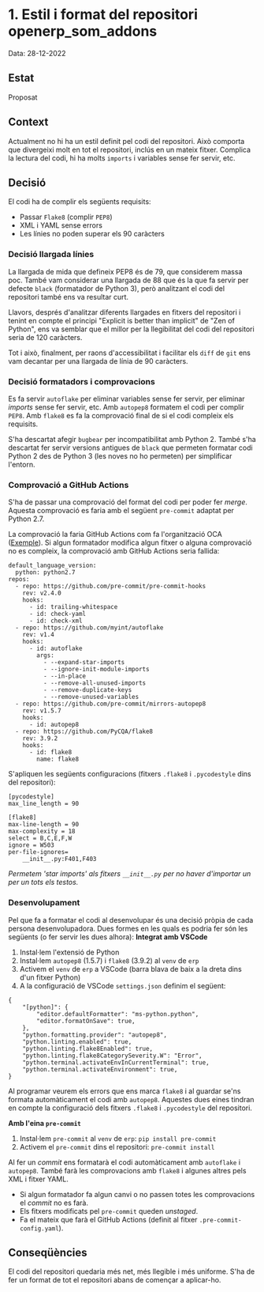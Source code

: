 # 1. Estil i format del repositori openerp_som_addons

Data: 28-12-2022

## Estat

Proposat

## Context

Actualment no hi ha un estil definit pel codi del repositori. Això comporta que divergeixi molt en tot el repositori, inclús en un mateix fitxer. Complica la lectura del codi, hi ha molts `imports` i variables sense fer servir, etc.

## Decisió

El codi ha de complir els següents requisits:

- Passar `Flake8` (complir `PEP8`)
- XML i YAML sense errors
- Les línies no poden superar els 90 caràcters

### Decisió llargada línies

La llargada de mida que defineix PEP8 és de 79, que considerem massa poc. També vam considerar una llargada de 88 que és la que fa servir per defecte `black` (formatador de Python 3), però analitzant el codi del repositori també ens va resultar curt.

Llavors, després d'analitzar diferents llargades en fitxers del repositori i tenint en compte el principi "Explicit is better than implicit" de "Zen of Python", ens va semblar que el millor per la llegibilitat del codi del repositori seria de 120 caràcters.

Tot i això, finalment, per raons d'accessibilitat i facilitar els `diff` de `git` ens vam decantar per una llargada de línia de 90 caràcters.

### Decisió formatadors i comprovacions

Es fa servir `autoflake` per eliminar variables sense fer servir, per eliminar _imports_ sense fer servir, etc. Amb `autopep8` formatem el codi per complir `PEP8`. Amb `flake8` es fa la comprovació final de si el codi compleix els requisits.

S'ha descartat afegir `bugbear` per incompatibilitat amb Python 2. També s'ha descartat fer servir versions antigues de `black` que permeten formatar codi Python 2 des de Python 3 (les noves no ho permeten) per simplificar l'entorn.

### Comprovació a GitHub Actions

S'ha de passar una comprovació del format del codi per poder fer _merge_. Aquesta comprovació es faria amb el següent `pre-commit` adaptat per Python 2.7.

La comprovació la faria GitHub Actions com fa l'organització OCA ([Exemple](https://github.com/OCA/account-analytic/blob/14.0/.github/workflows/pre-commit.yml)). Si algun formatador modifica algun fitxer o alguna comprovació no es compleix, la comprovació amb GitHub Actions seria fallida:

```
default_language_version:
  python: python2.7
repos:
  - repo: https://github.com/pre-commit/pre-commit-hooks
    rev: v2.4.0
    hooks:
      - id: trailing-whitespace
      - id: check-yaml
      - id: check-xml
  - repo: https://github.com/myint/autoflake
    rev: v1.4
    hooks:
      - id: autoflake
        args:
          - --expand-star-imports
          - --ignore-init-module-imports
          - --in-place
          - --remove-all-unused-imports
          - --remove-duplicate-keys
          - --remove-unused-variables
  - repo: https://github.com/pre-commit/mirrors-autopep8
    rev: v1.5.7
    hooks:
      - id: autopep8
  - repo: https://github.com/PyCQA/flake8
    rev: 3.9.2
    hooks:
      - id: flake8
        name: flake8
```

S'apliquen les següents configuracions (fitxers `.flake8` i `.pycodestyle` dins del repositori):

```
[pycodestyle]
max_line_length = 90
```

```
[flake8]
max-line-length = 90
max-complexity = 18
select = B,C,E,F,W
ignore = W503
per-file-ignores=
    __init__.py:F401,F403
```

_Permetem 'star imports' als fitxers `__init__.py` per no haver d'importar un per un tots els testos._
### Desenvolupament
Pel que fa a formatar el codi al desenvolupar és una decisió pròpia de cada persona desenvolupadora. Dues formes en les quals es podria fer són les següents (o fer servir les dues alhora):
**Integrat amb VSCode**
1. Instal·lem l'extensió de Python
2. Instal·lem `autopep8` (1.5.7) i `flake8` (3.9.2) al `venv` de `erp`
3. Activem el `venv` de `erp` a VSCode (barra blava de baix a la dreta dins d'un fitxer Python)
4. A la configuració de VSCode `settings.json` definim el següent:

```
{
    "[python]": {
        "editor.defaultFormatter": "ms-python.python",
        "editor.formatOnSave": true,
    },
    "python.formatting.provider": "autopep8",
    "python.linting.enabled": true,
    "python.linting.flake8Enabled": true,
    "python.linting.flake8CategorySeverity.W": "Error",
    "python.terminal.activateEnvInCurrentTerminal": true,
    "python.terminal.activateEnvironment": true,
}
```

Al programar veurem els errors que ens marca `flake8` i al guardar se'ns formata automàticament el codi amb `autopep8`. Aquestes dues eines tindran en compte la configuració dels fitxers `.flake8` i `.pycodestyle` del repositori.

**Amb l'eina `pre-commit`**

1. Instal·lem `pre-commit` al `venv` de `erp`: `pip install pre-commit`
2. Activem el `pre-commit` dins el repositori: `pre-commit install`

Al fer un _commit_ ens formatarà el codi automàticament amb `autoflake` i `autopep8`. També farà les comprovacions amb `flake8` i algunes altres pels XML i fitxer YAML.

- Si algun formatador fa algun canvi o no passen totes les comprovacions el _commit_ no es farà.
- Els fitxers modificats pel `pre-commit` queden _unstaged_.
- Fa el mateix que farà el GitHub Actions (definit al fitxer `.pre-commit-config.yaml`).

## Conseqüències

El codi del repositori quedaria més net, més llegible i més uniforme. S'ha de fer un format de tot el repositori abans de començar a aplicar-ho.
